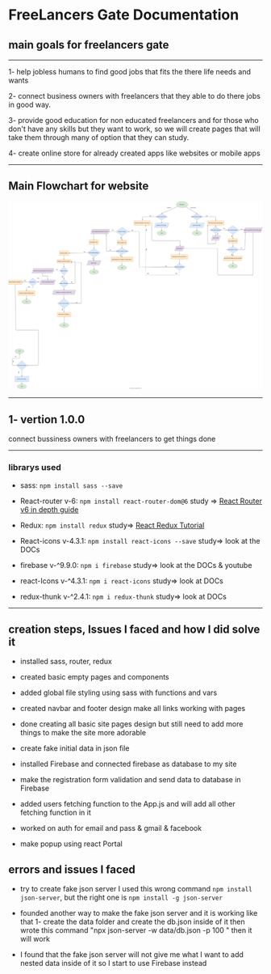 # FreeLancers Gate Documentation

## main goals for freelancers gate

---

1- help jobless humans to find good jobs that fits the there life needs and wants

2- connect business owners with freelancers that they able to do there jobs in good way.

3- provide good education for non educated freelancers and for those who don't have any skills but they want to work, so we will create pages that will take them through many of option that they can study.

4- create online store for already created apps like websites or mobile apps

---

## Main Flowchart for website

![main](./WebsiteFlowChart/generalSiteFlowChartDesigin.dio.svg)

---

## 1- vertion 1.0.0

connect bussiness owners with freelancers to get things done

---

### librarys used

- sass: `npm install sass --save`

- React-router v-6: `npm install react-router-dom@6` study => [React Router v6 in depth guide](https://www.youtube.com/watch?v=0cSVuySEB0A)

- Redux: `npm install redux` study=> [React Redux Tutorial](https://www.youtube.com/watch?v=CVpUuw9XSjY)

- React-icons v-4.3.1: `npm install react-icons --save` study=> look at the DOCs

- firebase v-^9.9.0: `npm i firebase` study=> look at the DOCs & youtube

- react-Icons v-^4.3.1: `npm i react-icons` study=> look at DOCs

- redux-thunk v-^2.4.1: `npm i redux-thunk` study=> look at DOCs


---

## creation steps, Issues I faced and how I did solve it

- installed sass, router, redux

- created basic empty pages and components

- added global file styling using sass with functions and vars

- created navbar and footer design make all links working with pages

- done creating all basic site pages design but still need to add more things to make the site more adorable

- create fake initial data in json file

- installed Firebase and connected firebase as database to my site

- make the registration form validation and send data to database in Firebase

- added users fetching function to the App.js and will add all other fetching function in it 

- worked on auth for email and pass & gmail & facebook

- make popup using react Portal

## errors and issues I faced

- try to create fake json server I used this wrong command `npm install json-server`, but the right one is `npm install -g json-server`

- founded another way to make the fake json server and it is working like that 1- create the data folder and create the db.json inside of it then wrote this command 
"npx json-server -w data/db.json -p 100 " then it will work

- I found that the fake json server will not give me what I want to add nested data inside of it so I start to use Firebase instead
